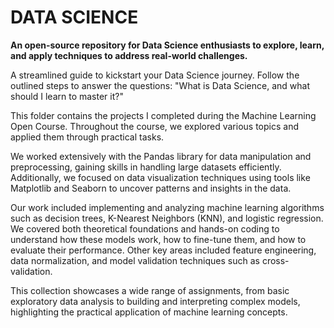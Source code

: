# DATA SCIENCE

**An open-source repository for Data Science enthusiasts to explore, learn, and apply techniques to address real-world challenges.**

A streamlined guide to kickstart your Data Science journey. Follow the outlined steps to answer the questions: "What is Data Science, and what should I learn to master it?"




This folder contains the projects I completed during the Machine Learning Open Course. 
Throughout the course, we explored various topics and applied them through practical tasks. 

We worked extensively with the Pandas library for data manipulation and preprocessing, gaining skills in handling large datasets efficiently. 
Additionally, we focused on data visualization techniques using tools like Matplotlib and Seaborn to uncover patterns and insights in the data.

Our work included implementing and analyzing machine learning algorithms such as decision trees, K-Nearest Neighbors (KNN), and logistic regression. 
We covered both theoretical foundations and hands-on coding to understand how these models work, how to fine-tune them, and how to evaluate their performance. 
Other key areas included feature engineering, data normalization, and model validation techniques such as cross-validation.

This collection showcases a wide range of assignments, from basic exploratory data analysis to building and interpreting complex models, highlighting the practical application of machine learning concepts.
